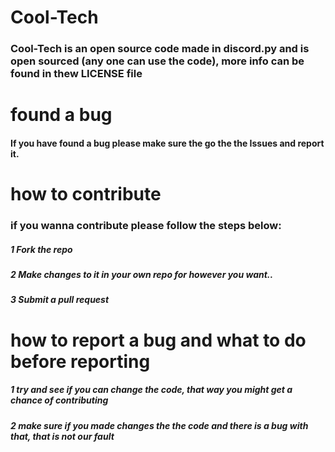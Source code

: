 # Cool-Tech

### Cool-Tech is an open source code made in discord.py and is open sourced (any one can use the code), more info can be found in thew LICENSE file


#  found a bug 


####  If you have found a bug please make sure the go the the Issues and report it.

# how to contribute

### if you wanna contribute please follow the steps below:

##### 1 Fork the repo
##### 2 Make changes to it in your own repo for however you want..
##### 3 Submit a pull request


# how to report a bug and what to do before reporting

##### 1 try and see if you can change the code, that way you might get a chance of contributing
##### 2 make sure if you made changes the the code and there is a bug with that, that is not our fault

